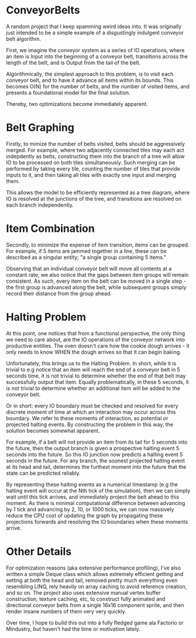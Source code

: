 # ConveyorBelts

A random project that I keep spamming weird ideas into. It was originally just intended to be a simple example of a disgustingly indulgent conveyor belt algorithm.

First, we imagine the conveyor system as a series of IO operations, where an item is Input into the beginning of a conveyor belt, transitions across the length of the belt, and is Output from the tail of the belt.

Algorithmically, the simplest approach to this problem, is to visit each conveyor belt, and to have it advance all items within its bounds. This becomes O(N) for the number of belts, and the number of visited items, and presents a foundational model for the final solution.

Thereby, two optimizations become immediately apparent.

# Belt Graphing

Firstly, to mimize the number of belts visited, belts should be aggressively merged. For example, where two adjacently connected tiles may each act indepdently as belts, constructing them into the branch of a tree will allow IO to be processed on both tiles simultaneously. Such merging can be performed by taking every tile, counting the number of tiles that provide inputs to it, and then taking all tiles with exactly one input and merging them.

This allows the model to be efficiently represented as a tree diagram, where IO is resolved at the junctions of the tree, and transitions are resolved on each branch independently.

# Item Combination

Secondly, to minimize the expense of item transition, items can be grouped. For example, if 5 items are jammed together in a line, these can be described as a singular entity; "a single group containing 5 items." 

Observing that an individual conveyor belt will move all contents at a constant rate, we also notice that the gaps between item groups will remain consistent. As such, every item on the belt can be moved in a single step - the first group is advanced along the belt, while subsequent groups simply record their distance from the group ahead.

# Halting Problem

At this point, one notices that from a functional perspective, the only thing we need to care about, are the IO operations of the conveyor network into productive entities. The oven doesn't care how the cookie dough arrives - it only needs to know WHEN the dough arrives so that it can begin baking.

Unfortunately, this brings us to the Halting Problem. In short, while it is trivial to e.g notice that an item will reach the end of a conveyor belt in 5 seconds time, it is not trivial to determine whether the end of that belt may successfully output that item. Equally problematically, in these 5 seconds, it is not trivial to determine whether an additional item will be added to the conveyor belt.

Or in short: every IO boundary must be checked and resolved for every discrete moment of time at which an interaction may occur across this boundary. We refer to these moments of interaction, as potential or projected halting events. By constructing the problem in this way, the solution becomes somewhat apparent. 

For example, if a belt will not provide an item from its tail for 5 seconds into the future, then the output branch is given a prospective halting event 5 seconds into the future. So this IO junction now predicts a halting event 5 seconds in the future. For any branch, the soonest projected halting event at its head and tail, determines the furthest moment into the future that the state can be predicted reliably.

By representing these halting events as a numerical timestamp (e.g the halting event will occur at the Nth tick of the simulation), then we can simply wait until this tick arrives, and immediately project the belt ahead to this moment. As there is minimal computational difference between advancing by 1 tick and advancing by 2, 10, or 1000 ticks, we can now massively reduce the CPU cost of updating the graph by propagating these projections forwards and resolving the IO boundaries when these moments arrive.

# Other Details

For optimization reasons (aka extensive performance profiling), I've also written a simple Deque class which allows extremely efficient getting and setting at both the head and tail, removed pretty much everything even resembling LINQ, rely heavily on array caching to avoid reference creation, and so on. The project also uses extensive manual vertex buffer construction, texture caching, etc, to construct fully animated and directional conveyor belts from a single 16x16 component sprite, and then render insane numbers of them very very quickly.

Over time, I hope to build this out into a fully fledged game ala Factorio or Mindustry, but haven't had the time or motivation lately.
